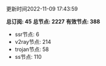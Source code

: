 更新时间2022-11-09 17:43:59

**总订阅: 45**
**总节点: 2227**
**有效节点: 388**
- ssr节点: 6
- v2ray节点: 214
- trojan节点: 58
- ss节点: 110
